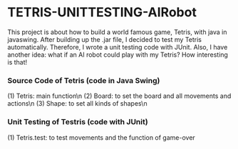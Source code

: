 # TETRIS-UNITTESTING-AIRobot
This project is about how to build a world famous game, Tetris, with java in javaswing. After building up the .jar file, I decided to test my Tetris automatically. Therefore, I wrote a unit testing code with JUnit. Also, I have another idea: what if an AI robot could play with my Tetris? How interesting is that!

### Source Code of Tetris (code in Java Swing)
(1) Tetris: main function\n
(2) Board: to set the board and all movements and actions\n
(3) Shape: to set all kinds of shapes\n

### Unit Testing of Testris (code with JUnit)
(1) Tetris.test: to test movements and the function of game-over
